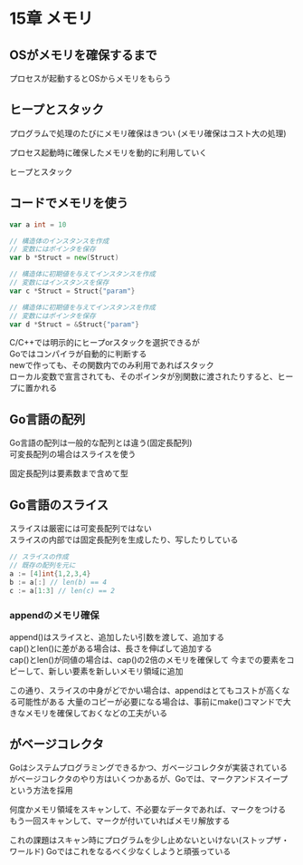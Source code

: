 # 15章 メモリ

## OSがメモリを確保するまで

プロセスが起動するとOSからメモリをもらう  

## ヒープとスタック

プログラムで処理のたびにメモリ確保はきつい
(メモリ確保はコスト大の処理)

プロセス起動時に確保したメモリを動的に利用していく

ヒープとスタック

## コードでメモリを使う

```go
var a int = 10

// 構造体のインスタンスを作成
// 変数にはポインタを保存
var b *Struct = new(Struct)

// 構造体に初期値を与えてインスタンスを作成
// 変数にはインスタンスを保存
var c *Struct = Struct{"param"}

// 構造体に初期値を与えてインスタンスを作成
// 変数にはポインタを保存
var d *Struct = &Struct{"param"}
```

C/C++では明示的にヒープorスタックを選択できるが  
Goではコンパイラが自動的に判断する  
newで作っても、その関数内でのみ利用であればスタック  
ローカル変数で宣言されても、そのポインタが別関数に渡されたりすると、ヒープに置かれる

## Go言語の配列

Go言語の配列は一般的な配列とは違う(固定長配列)  
可変長配列の場合はスライスを使う

固定長配列は要素数まで含めて型  

## Go言語のスライス

スライスは厳密には可変長配列ではない  
スライスの内部では固定長配列を生成したり、写したりしている

```go
// スライスの作成
// 既存の配列を元に
a := [4]int{1,2,3,4}
b := a[:] // len(b) == 4
c := a[1:3] // len(c) == 2
```

### appendのメモリ確保

append()はスライスと、追加したい引数を渡して、追加する  
cap()とlen()に差がある場合は、長さを伸ばして追加する  
cap()とlen()が同値の場合は、cap()の2倍のメモリを確保して
今までの要素をコピーして、新しい要素を新しいメモリ領域に追加

この通り、スライスの中身がどでかい場合は、appendはとてもコストが高くなる可能性がある
大量のコピーが必要になる場合は、事前にmake()コマンドで大きなメモリを確保しておくなどの工夫がいる

## がベージコレクタ

Goはシステムプログラミングできるかつ、ガベージコレクタが実装されている  
がベージコレクタのやり方はいくつかあるが、Goでは、マークアンドスイープという方法を採用

何度かメモリ領域をスキャンして、不必要なデータであれば、マークをつける
もう一回スキャンして、マークが付いていればメモリ解放する

これの課題はスキャン時にプログラムを少し止めないといけない(ストップザ・ワールド)
Goではこれをなるべく少なくしようと頑張っている

